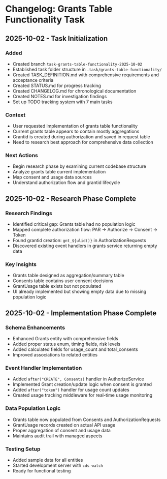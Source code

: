 # Changelog: Grants Table Functionality Task

## 2025-10-02 - Task Initialization

### Added
- Created branch `task-grants-table-functionality-2025-10-02`
- Established task folder structure in `.task/grants-table-functionality/`
- Created TASK_DEFINITION.md with comprehensive requirements and acceptance criteria
- Created STATUS.md for progress tracking
- Created CHANGELOG.md for chronological documentation
- Created NOTES.md for investigation findings
- Set up TODO tracking system with 7 main tasks

### Context
- User requested implementation of grants table functionality
- Current grants table appears to contain mostly aggregations
- Grantid is created during authorization and saved in request table
- Need to research best approach for comprehensive data collection

### Next Actions
- Begin research phase by examining current codebase structure
- Analyze grants table current implementation
- Map consent and usage data sources
- Understand authorization flow and grantid lifecycle

## 2025-10-02 - Research Phase Complete

### Research Findings
- Identified critical gap: Grants table had no population logic
- Mapped complete authorization flow: PAR → Authorize → Consent → Token
- Found grantid creation: `gnt_${ulid()}` in AuthorizationRequests
- Discovered existing event handlers in grants service returning empty data

### Key Insights
- Grants table designed as aggregation/summary table
- Consents table contains user consent decisions
- GrantUsage table exists but not populated
- UI already implemented but showing empty data due to missing population logic

## 2025-10-02 - Implementation Phase Complete

### Schema Enhancements
- Enhanced Grants entity with comprehensive fields
- Added proper status enum, timing fields, risk levels
- Added calculated fields for usage_count and total_consents
- Improved associations to related entities

### Event Handler Implementation
- Added `after("CREATE", Consents)` handler in AuthorizeService
- Implemented Grant creation/update logic when consent is granted
- Added `after("token")` handler for usage count updates
- Created usage tracking middleware for real-time usage monitoring

### Data Population Logic
- Grants table now populated from Consents and AuthorizationRequests
- GrantUsage records created on actual API usage
- Proper aggregation of consent and usage data
- Maintains audit trail with managed aspects

### Testing Setup
- Added sample data for all entities
- Started development server with `cds watch`
- Ready for functional testing
